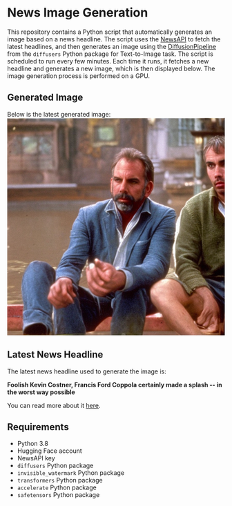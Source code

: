 # News Image Generation
This repository contains a Python script that automatically generates an image based on a news headline. The script uses the [NewsAPI](https://newsapi.org/) to fetch the latest headlines, and then generates an image using the [DiffusionPipeline](https://github.com/huggingface/diffusers) from the `diffusers` Python package for Text-to-Image task.
The script is scheduled to run every few minutes. Each time it runs, it fetches a new headline and generates a new image, which is then displayed below. The image generation process is performed on a GPU.

## Generated Image
Below is the latest generated image:
![Generated Image](image.png)

## Latest News Headline
The latest news headline used to generate the image is:

**Foolish Kevin Costner, Francis Ford Coppola certainly made a splash -- in the worst way possible**

You can read more about it [here](https://news.google.com/rss/articles/CBMi0wFBVV95cUxPeTVJUjU5MVFNcTBpYXFOV3NWWDJESnlEOEtVc0E1cS1BM0hWdDFRQ2F5Nkt2Wm9yMGI5T3ZrUGNNTlVHOGFHeXhuWG1xWGQ2dS1HR1Rra0VLOVJZTWV5dV9JQjljSFlRcWsxeTN2ck84cTBRNERhUXByX2FOb3lkUTZWeWZSV1lKeXZTandkbXVHRjhkZU1DOVItLVdDOG9nSlI5cXMtcDVDZmZVTWV0em1yTjVIQjBrRnQzaWYzVXRHRnJaUUlBeXRuQ2c3QVRYQ0FV?oc=5).

## Requirements
- Python 3.8
- Hugging Face account
- NewsAPI key
- `diffusers` Python package
- `invisible_watermark` Python package
- `transformers` Python package
- `accelerate` Python package
- `safetensors` Python package
